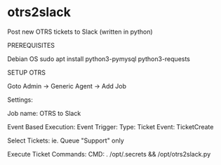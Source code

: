 # otrs2slack
Post new OTRS tickets to Slack (written in python)

PREREQUISITES

Debian OS
sudo apt install python3-pymysql python3-requests


SETUP OTRS

Goto Admin -> Generic Agent -> Add Job

Settings:

Job name: OTRS to Slack

Event Based Execution:
  Event Trigger:
    Type: Ticket
    Event: TicketCreate

Select Tickets:
  ie. Queue "Support" only

Execute Ticket Commands:
  CMD: . /opt/.secrets && /opt/otrs2slack.py
